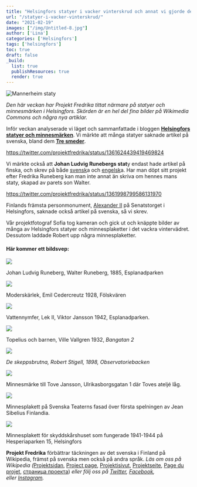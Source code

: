 ```yaml
---
title: "Helsingfors statyer i vacker vinterskrud och annat vi gjorde den här veckan"
url: "/statyer-i-vacker-vinterskrud/"
date: "2021-02-19"
images: ["/img/Untitled-8.jpg"]
author: ['Lina']
categories: ['Helsingfors']
tags: ['helsingfors']
toc: true
draft: false
_build:
  list: true
  publishResources: true
  render: true
---
```


![Mannerheim staty](/img/Untitled-8.jpg)


_Den här veckan har Projekt Fredrika tittat närmare på statyer och minnesmärken i Helsingfors. Skörden är en hel del fina bilder på Wikimedia Commons och några nya artiklar._

Inför veckan analyserade vi läget och sammanfattade i bloggen [**Helsingfors statyer och minnesmärken**](https://projektfredrika.fi/helsingfors-statyer-och-minnesmarken/). Vi märkte att många statyer saknade artikel på svenska, bland dem **[Tre smeder](https://sv.wikipedia.org/wiki/Tre_smeder)**.

https://twitter.com/projektfredrika/status/1361624439419469824

Vi märkte också att **​Johan Ludvig Runebergs stat**y endast hade artikel på finska, och skrev på både [svensk](https://sv.wikipedia.org/wiki/Johan_Ludvig_Runebergs_staty)a och [engelsk](https://en.wikipedia.org/wiki/Statue_of_Johan_Ludvig_Runeberg)a. Har man döpt sitt projekt efter Fredrika Runeberg kan man inte annat än skriva om hennes mans staty, skapad av parets son Walter.

https://twitter.com/projektfredrika/status/1361998799586131970

Finlands främsta personmonument, [Alexander II](https://sv.wikipedia.org/wiki/Alexander_II_(staty,_Helsingfors)) på Senatstorget i Helsingfors, saknade också artikel på svenska, så vi skrev.

Vår projektfotograf Sofia tog kameran och gick ut och knäppte bilder av många av Helsingfors statyer och minnesplaketter i det vackra vintervädret. Dessutom laddade Robert upp några minnesplaketter.

#### **Här kommer ett bildsvep:**

![](https://projektfredrika.fi/wp-content/uploads/2021/02/Johan-Ludvig-Runeberg-1024x1024.jpg)

Johan Ludvig Runeberg, Walter Runeberg, 1885, Esplanadparken

![](https://projektfredrika.fi/wp-content/uploads/2021/02/Moderskärlek-1024x1024.jpg)

Moderskärlek, Emil Cedercreutz 1928, Fölskvären

![](https://projektfredrika.fi/wp-content/uploads/2021/02/vattennymfer-1024x1024.jpg)

Vattennymfer, Lek II, Viktor Jansson 1942, Esplanadparken.

![](https://projektfredrika.fi/wp-content/uploads/2021/02/Topelius-och-barnen-1024x1024.jpg)

Topelius och barnen, Ville Vallgren 1932, _Bangatan 2_

![](https://projektfredrika.fi/wp-content/uploads/2021/02/de-skeppsbrutna-1024x1024.jpg)

_De skeppsbrutna, Robert Stigell, 1898, Observatoriebacken_

![](https://projektfredrika.fi/wp-content/uploads/2021/02/Untitled-7-1024x1024.jpg)

Minnesmärke till Tove Jansson, Ulrikasborgsgatan 1 där Toves ateljé låg.

![](https://projektfredrika.fi/wp-content/uploads/2021/02/Jean_Sibelius_Finlandia_1899_Svenska_Teatern_Helsingfors.jpg)

  
Minnesplakett på Svenska Teaterns fasad över första spelningen av Jean Sibelius Finlandia.

![](https://projektfredrika.fi/wp-content/uploads/2021/02/Skyddskårshuset_Suojeluskuntatalo_1941-1944_minnesplakett_Norra_Hesperiaparken_15_Helsingfors-1024x768.jpg)

Minnesplakett för skyddskårshuset som fungerade 1941-1944 på Hesperiaparken 15, Helsingfors

**Projekt Fredrika** förbättrar täckningen av det svenska i Finland på Wikipedia, främst på svenska men också på andra språk. _Läs om oss på Wikipedia (_[Projektsidan](https://sv.wikipedia.org/wiki/Wikipedia:Projekt_Fredrika), [Project page](https://en.wikipedia.org/wiki/Wikipedia:Projekt_Fredrika), [Projektisivut](https://fi.wikipedia.org/wiki/Wikipedia:Projekt_Fredrika), [Projektseite](https://de.wikipedia.org/wiki/Wikipedia:Projekt_Fredrika), [Page du projet](https://fr.wikipedia.org/wiki/Wikipedia:Projekt_Fredrika), [страница проекта](https://ru.wikipedia.org/wiki/Wikipedia:Projekt_Fredrika)) _eller följ oss på [Twitter](https://twitter.com/projektfredrika), [Facebook](https://www.facebook.com/projektfredrika/), eller [Instagram](http://instagram.com/projektfredrika)._